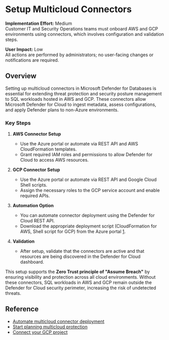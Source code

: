 # Setup Multicloud Connectors

**Implementation Effort:** Medium  
Customer IT and Security Operations teams must onboard AWS and GCP environments using connectors, which involves configuration and validation steps.

**User Impact:** Low  
All actions are performed by administrators; no user-facing changes or notifications are required.

## Overview

Setting up multicloud connectors in Microsoft Defender for Databases is essential for extending threat protection and security posture management to SQL workloads hosted in AWS and GCP. These connectors allow Microsoft Defender for Cloud to ingest metadata, assess configurations, and apply Defender plans to non-Azure environments.

### Key Steps

1. **AWS Connector Setup**  
   - Use the Azure portal or automate via REST API and AWS CloudFormation templates.  
   - Grant required IAM roles and permissions to allow Defender for Cloud to access AWS resources.

2. **GCP Connector Setup**  
   - Use the Azure portal or automate via REST API and Google Cloud Shell scripts.  
   - Assign the necessary roles to the GCP service account and enable required APIs.

3. **Automation Option**  
   - You can automate connector deployment using the Defender for Cloud REST API.  
   - Download the appropriate deployment script (CloudFormation for AWS, Shell script for GCP) from the Azure portal [1](https://learn.microsoft.com/en-us/azure/defender-for-cloud/plan-multicloud-security-automate-connector-deployment).

4. **Validation**  
   - After setup, validate that the connectors are active and that resources are being discovered in the Defender for Cloud dashboard.

This setup supports the **Zero Trust principle of "Assume Breach"** by ensuring visibility and protection across all cloud environments. Without these connectors, SQL workloads in AWS and GCP remain outside the Defender for Cloud security perimeter, increasing the risk of undetected threats.

## Reference

- [Automate multicloud connector deployment](https://learn.microsoft.com/en-us/azure/defender-for-cloud/plan-multicloud-security-automate-connector-deployment)  
- [Start planning multicloud protection](https://learn.microsoft.com/en-us/azure/defender-for-cloud/plan-multicloud-security-get-started)  
- [Connect your GCP project](https://learn.microsoft.com/en-us/azure/defender-for-cloud/quickstart-onboard-gcp)
